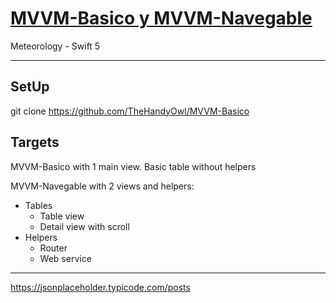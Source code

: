 # [MVVM-Basico y MVVM-Navegable][repo]
Meteorology - Swift 5

----------

## SetUp

git clone https://github.com/TheHandyOwl/MVVM-Basico


## Targets

MVVM-Basico with 1 main view. Basic table without helpers

MVVM-Navegable with 2 views and helpers:

<ul>
	<li>
		Tables
		<ul>
			<li>Table view</li>
			<li>Detail view with scroll</li>
		</ul>
	</li>
	<li>
		Helpers
		<ul>
			<li>Router</li>
			<li>Web service</li>
		</ul>
	</li>
</ul>



[repo]: https://github.com/TheHandyOwl/MVVM-Basico


-----
https://jsonplaceholder.typicode.com/posts